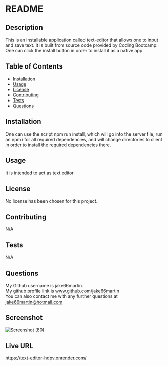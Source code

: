 
 # README 

## Description
This is an installable application called text-editor that allows one to input and save text. It is built from source code provided by Coding Bootcamp. One can click the install button in order to install it as a native app.

## Table of Contents
- [Installation](#installation)
- [Usage](#usage)
- [License](#license)
- [Contributing](#contributing)
- [Tests](#tests)
- [Questions](#questions)

## <h2 id = "installation">Installation</h2>
One can use the script npm run install, which will go into the server file, run an npm i for all required dependencies, and  will change directories to client in order to install the required dependencies there.

## <h2 id ="usage">Usage</h2>
It is intended to act as text editor

## <h2 id = "license">License</h2>
No license has been chosen for this project..      
      



## <h2 id ="contributing">Contributing</h2>
N/A

## <h2 id = "tests">Tests</h2>
N/A

## <h2 id = "questions">Questions</h2>
My Github username is jake66martin.   
My github profile link is www.github.com/jake66martin   
You can also contact me with any further questions at jake66martin@hotmail.com  

## <h2>Screenshot</h2>
![Screenshot (80)](https://github.com/Jake66Martin/text-editor/assets/139023505/ce56b57a-c41c-4e7d-a6b8-5c7dcdbd27b3)

## <h2>Live URL</h2>
https://text-editor-hdpv.onrender.com/


